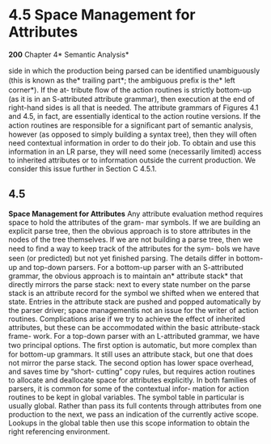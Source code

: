 # 4.5 Space Management for Attributes

**200**
Chapter 4* Semantic Analysis*

side in which the production being parsed can be identiﬁed unambiguously (this
is known as the* trailing part*; the ambiguous preﬁx is the* left corner*). If the at-
tribute ﬂow of the action routines is strictly bottom-up (as it is in an S-attributed
attribute grammar), then execution at the end of right-hand sides is all that is
needed. The attribute grammars of Figures 4.1 and 4.5, in fact, are essentially
identical to the action routine versions. If the action routines are responsible for
a signiﬁcant part of semantic analysis, however (as opposed to simply building
a syntax tree), then they will often need contextual information in order to do
their job. To obtain and use this information in an LR parse, they will need some
(necessarily limited) access to inherited attributes or to information outside the
current production. We consider this issue further in Section C 4.5.1.
## 4.5

**Space Management for Attributes**
Any attribute evaluation method requires space to hold the attributes of the gram-
mar symbols. If we are building an explicit parse tree, then the obvious approach
is to store attributes in the nodes of the tree themselves. If we are not building a
parse tree, then we need to ﬁnd a way to keep track of the attributes for the sym-
bols we have seen (or predicted) but not yet ﬁnished parsing. The details differ in
bottom-up and top-down parsers.
For a bottom-up parser with an S-attributed grammar, the obvious approach
is to maintain an* attribute stack* that directly mirrors the parse stack: next to every
state number on the parse stack is an attribute record for the symbol we shifted
when we entered that state. Entries in the attribute stack are pushed and popped
automatically by the parser driver; space managementis not an issue for the writer
of action routines. Complications arise if we try to achieve the effect of inherited
attributes, but these can be accommodated within the basic attribute-stack frame-
work.
For a top-down parser with an L-attributed grammar, we have two principal
options. The ﬁrst option is automatic, but more complex than for bottom-up
grammars. It still uses an attribute stack, but one that does not mirror the parse
stack. The second option has lower space overhead, and saves time by “short-
cutting” copy rules, but requires action routines to allocate and deallocate space
for attributes explicitly.
In both families of parsers, it is common for some of the contextual infor-
mation for action routines to be kept in global variables. The symbol table in
particular is usually global. Rather than pass its full contents through attributes
from one production to the next, we pass an indication of the currently active
scope. Lookups in the global table then use this scope information to obtain the
right referencing environment.

